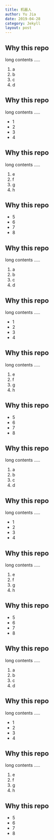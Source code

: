 ```yaml
---
title: 机器人
author: Yu Jia
date: 2019-04-28
category: Jekyll
layout: post
---
```


Why this repo
-------------

long contents .....

1. a
2. b
3. c
4. d

Why this repo
-------------

long contents .....

+ 1
+ 2
+ 3
+ 4

Why this repo
-------------

long contents .....

1. e
2. f
3. g
4. h

Why this repo
-------------

+ 5
+ 6
+ 7
+ 8

Why this repo
-------------

long contents .....

1. a
2. b
3. c
4. d

Why this repo
-------------

long contents .....

+ 1
+ 2
+ 3
+ 4

Why this repo
-------------

long contents .....

1. e
2. f
3. g
4. h

Why this repo
-------------

+ 5
+ 6
+ 7
+ 8

Why this repo
-------------

long contents .....

1. a
2. b
3. c
4. d

Why this repo
-------------

long contents .....

+ 1
+ 2
+ 3
+ 4

Why this repo
-------------

long contents .....

1. e
2. f
3. g
4. h

Why this repo
-------------

+ 5
+ 6
+ 7
+ 8

Why this repo
-------------

long contents .....

1. a
2. b
3. c
4. d

Why this repo
-------------

long contents .....

+ 1
+ 2
+ 3
+ 4

Why this repo
-------------

long contents .....

1. e
2. f
3. g
4. h

Why this repo
-------------

+ 5
+ 6
+ 7
+ 8

[1]: https://github.com/allejo/jekyll-toc
